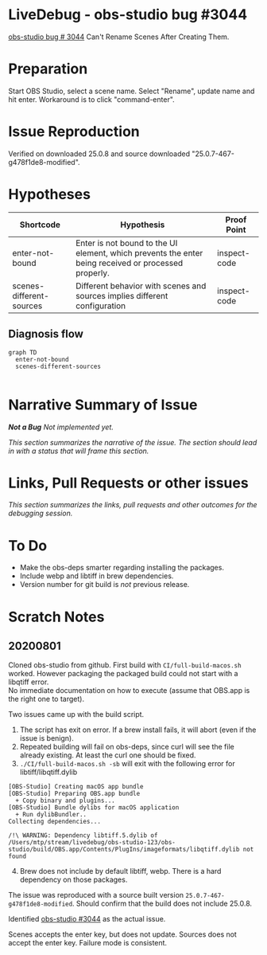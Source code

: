 # LiveDebug - obs-studio bug #3044

[obs-studio bug # 3044](https://github.com/obsproject/obs-studio/issues/3044) Can't Rename Scenes After Creating Them.

# Preparation

Start OBS Studio, select a scene name.  Select "Rename", update name and hit enter.  Workaround is to click "command-enter".

# Issue Reproduction

Verified on downloaded 25.0.8 and source downloaded "25.0.7-467-g478f1de8-modified".

# Hypotheses


| Shortcode             | Hypothesis                                                      | Proof Point |
| --------------------- | --------------------------------------------------------------- | ----------- |
| enter-not-bound        | Enter is not bound to the UI element,  which prevents the enter being received or processed properly.                                 | inspect-code            |
| scenes-different-sources | Different behavior with scenes and sources implies different configuration | inspect-code |

## Diagnosis flow


```mermaid
graph TD
  enter-not-bound
  scenes-different-sources


```

# Narrative Summary of Issue

_**Not a Bug** Not implemented yet._

_This section summarizes the narrative of the issue.  The section should lead
in with a status that will frame this section._


# Links, Pull Requests or other issues

_This section summarizes the links, pull requests and other outcomes for the debugging session._

# To Do
- Make the obs-deps smarter regarding installing the packages.
- Include webp and libtiff in brew dependencies.
- Version number for git build is *not* previous release.

# Scratch Notes

## 20200801

Cloned obs-studio from github.  First build with `CI/full-build-macos.sh` worked.
However packaging the packaged build could not start with a libqtiff error.  
No immediate documentation on how to execute (assume that OBS.app is the right
one to target).

Two issues came up with the build script.
1. The script has exit on error.  If a brew install fails, it will abort (even
  if the issue is benign).
2. Repeated building will fail on obs-deps, since curl will see the file already
existing.  At least the curl one should be fixed.
3. `./CI/full-build-macos.sh -sb` will exit with the following error for libtiff/libqtiff.dylib
```  + Skipping full build
[OBS-Studio] Creating macOS app bundle
[OBS-Studio] Preparing OBS.app bundle
  + Copy binary and plugins...
[OBS-Studio] Bundle dylibs for macOS application
  + Run dylibBundler..
Collecting dependencies...

/!\ WARNING: Dependency libtiff.5.dylib of /Users/mtp/stream/livedebug/obs-studio-123/obs-studio/build/OBS.app/Contents/PlugIns/imageformats/libqtiff.dylib not found
```
4. Brew does not include by default libtiff, webp.  There is a hard dependency on
those packages.  

The issue was reproduced with a source built version `25.0.7-467-g478f1de8-modified`.
Should confirm that the build does not include 25.0.8.

Identified [obs-studio #3044](https://github.com/obsproject/obs-studio/issues/3044) as the actual issue.

Scenes accepts the enter key, but does not update.  Sources does not accept the enter key.
Failure mode is consistent.
